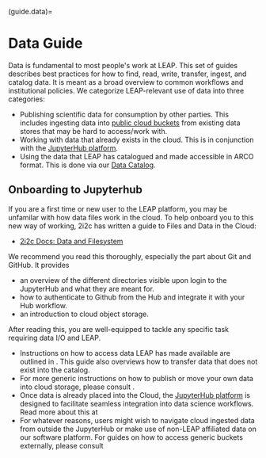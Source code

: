 (guide.data)=

# Data Guide

Data is fundamental to most people's work at LEAP. This set of guides describes best practices for how to find, read, write, transfer, ingest, and catalog data. It is meant as a broad overview to common workflows and institutional policies. We categorize LEAP-relevant use of data into three categories:

- Publishing scientific data for consumption by other parties. This includes ingesting data into [public cloud buckets](reference.infrastructure.buckets) from existing data stores that may be hard to access/work with.
- Working with data that already exists in the cloud. This is in conjunction with the [JupyterHub platform](reference.infrastructure.hub).
- Using the data that LEAP has catalogued and made accessible in ARCO format. This is done via our [Data Catalog](reference.infrastructure.catalog).

## Onboarding to Jupyterhub

If you are a first time or new user to the LEAP platform, you may be unfamilar with how data files work in the cloud. To help onboard you to this new way of working, 2i2c has written a guide to Files and Data in the Cloud:

- [2i2c Docs: Data and Filesystem](https://docs.2i2c.org/user/topics/data/filesystem/)

We recommend you read this thoroughly, especially the part about Git and GitHub. It provides

- an overview of the different directories visible upon login to the JupyterHub and what they are meant for.
- how to authenticate to Github from the Hub and integrate it with your Hub workflow.
- an introduction to cloud object storage.

After reading this, you are well-equipped to tackle any specific task requiring data I/O and LEAP.

- Instructions on how to access data LEAP has made available are outlined in [](guide.data.catalog). This guide also overviews how to transfer data that does not exist into the catalog.
- For more generic instructions on how to publish or move your own data into cloud storage, please consult [](guide.data.transfer).
- Once data is already placed into the Cloud, the [JupyterHub platform](explanation.jupyterhub) is designed to facilitate seamless integration into data science workflows. Read more about this at [](guide.data.working)
- For whatever reasons, users might wish to navigate cloud ingested data from outside the JupyterHub or make use of non-LEAP affiliated data on our software platform. For guides on how to access generic buckets externally, please consult [](guide.data.external)
